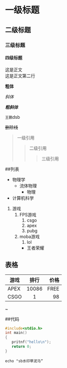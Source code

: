 
# 一级标题
## 二级标题
### 三级标题
#### 四级标题

这是正文<br>
这是正文第二行

**粗体**

*斜体*

***粗斜体***

`王鹏`dsb

~~删除线~~

> 一级引用
>> 二级引用
>>> 三级引用

##列表

* 物理学
  * 流体物理
    * 物理
* 计算机科学

1. 游戏
   1. FPS游戏
      1. csgo
      2. apex
      3. pubg
   2. moba游戏
      1. lol
      * 王者荣耀

## 表格
游戏|排行|价格
---|:---:|---:
APEX|10086|FREE
CSGO|1|98
~

##代码
```c
#include<stdio.h>
int main()
{
   pritnf("hello\n");
   return 0;
}
```

```hash
echo "sb水印草泥马“
```


